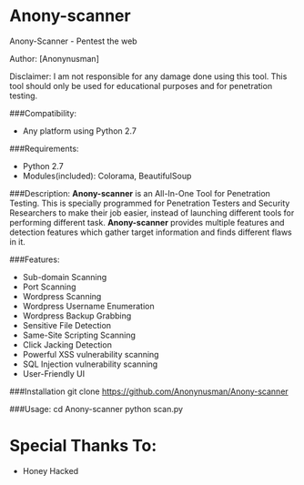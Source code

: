 # Anony-scanner
Anony-Scanner - Pentest the web

Author: [Anonynusman]

Disclaimer: I am not responsible for any damage done using this tool. This tool should only be used for educational purposes and for penetration testing.

###Compatibility:
* Any platform using Python 2.7

###Requirements:
* Python 2.7
* Modules(included): Colorama, BeautifulSoup

###Description:
**Anony-scanner** is an All-In-One Tool for Penetration Testing. This is specially programmed for Penetration Testers and Security Researchers to make their job easier, instead of launching different tools for performing different task. **Anony-scanner** provides multiple features and detection features which gather target information and finds different flaws in it. 

###Features:
* Sub-domain Scanning
* Port Scanning
* Wordpress Scanning
* Wordpress Username Enumeration
* Wordpress Backup Grabbing
* Sensitive File Detection
* Same-Site Scripting Scanning
* Click Jacking Detection
* Powerful XSS vulnerability scanning
* SQL Injection vulnerability scanning
* User-Friendly UI

###Installation
git clone https://github.com/Anonynusman/Anony-scanner

###Usage:
cd Anony-scanner
python scan.py


# Special Thanks To:
* Honey Hacked

